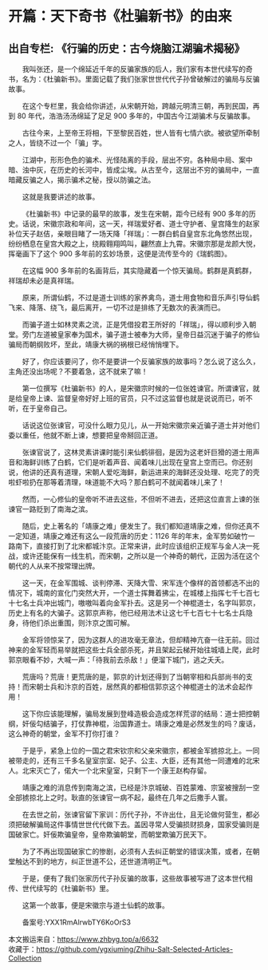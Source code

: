 # 开篇：天下奇书《杜骗新书》的由来  
## 出自专栏: 《行骗的历史：古今烧脑江湖骗术揭秘》  
&emsp;&emsp;我叫张还，是一个绵延近千年的反骗家族的后人，我们家有本世代续写的奇书，名为：《杜骗新书》。里面记载了我们张家世世代代子孙曾破解过的骗局与反骗故事。  
  
&emsp;&emsp;在这个专栏里，我会给你讲述，从宋朝开始，跨越元明清三朝，再到民国，再到 80 年代，浩浩汤汤绵延了足足 900 多年的，中国古今江湖骗术与反骗故事。  
  
&emsp;&emsp;古往今来，上至帝王将相，下至黎民百姓，世人皆有七情六欲。被欲望所牵制之人，皆绕不过一个「骗」字。  
  
&emsp;&emsp;江湖中，形形色色的骗术、光怪陆离的手段，层出不穷。各种局中局、案中暗、浊中灰，在历史的长河中，皆成尘埃。从古至今，这层出不穷的骗局中，一直暗藏反骗之人，揭示骗术之秘，授以防骗之法。  
  
&emsp;&emsp;这就是我要讲述的故事。  
  
&emsp;&emsp;《杜骗新书》中记录的最早的故事，发生在宋朝，距今已经有 900 多年的历史。话说，宋徽宗政和年间，这一天，祥瑞爱好者、道士守护者、皇宫降生的赵家补位天子赵佶，亲眼目睹了一场天降「祥瑞」：一群白鹤自皇宫东北角悠然出现，纷纷栖息在皇宫大殿之上，绕殿翱翔鸣叫，翩然直上九霄。宋徽宗那是龙颜大悦，挥毫画下了这个 900 多年前的玄妙场景，这便是流传至今的《瑞鹤图》。  
  
&emsp;&emsp;在这幅 900 多年前的名画背后，其实隐藏着一个惊天骗局。鹤群是真鹤群，祥瑞却未必是真祥瑞。  
  
&emsp;&emsp;原来，所谓仙鹤，不过是道士训练的家养禽鸟，道士用食物和音乐声引导仙鹤飞来、降落、绕飞，最后离开，一切不过是排练了无数次的表演而已。  
  
&emsp;&emsp;而骗子道士如林灵素之流，正是凭借投君王所好的「祥瑞」，得以顺利步入朝堂。旁门左道被皇家奉为国术，骗子道士被奉为大师，皇帝日益沉迷于骗子的修仙骗局而朝纲败坏，至此，靖康大祸的祸根已经悄悄埋下。  
  
&emsp;&emsp;好了，你应该要问了，你不是要讲一个反骗家族的故事吗？怎么说了这么久，主角还没出场呢？不要着急，这不就来了嘛！  
  
&emsp;&emsp;第一位撰写《杜骗新书》的人，是宋徽宗时候的一位张姓谏官。所谓谏官，就是给皇帝上谏、监督皇帝好好上班的官员，只不过这监督也就是说说而已，听不听，在于皇帝自己。  
  
&emsp;&emsp;话说这位张谏官，可没什么眼力见儿，从一开始宋徽宗亲近骗子道士并对他们委以重任，他就不断上谏，想要把皇帝掰回正道。  
  
&emsp;&emsp;张谏官说了，这林灵素讲课时能引来仙鹤徘徊，是因为这老奸巨猾的道士用声音和海鲜训练了白鹤，它们是听着声音、闻着味儿出现在皇宫上空而已。你还别说，他讲的还真有道理，宋朝人爱吃海鲜，新运进来的海鲜还没处理、吃完了的壳啦虾啦扔在那等着清理，味道能不大吗？那白鹤可不就闻着味儿来了！  
  
&emsp;&emsp;然而，一心修仙的皇帝听不进去这些，不但听不进去，还把这位直言上谏的张谏官一路贬到了南海之滨。  
  
&emsp;&emsp;随后，史上著名的「靖康之难」便发生了。我们都知道靖康之难，但你还真不一定知道，靖康之难还有这么一段荒唐的历史：1126 年的年末，金军势如破竹一路南下，直接打到了北宋都城汴京。正常来讲，此时应该组织正规军与金人决一死战，或许还能保有一线生机，而宋朝，之所以是一个神奇的朝代，正因为活在这个朝代的人从来不按常理出牌。  
  
&emsp;&emsp;这一天，在金军围城、谈判停滞、天降大雪、宋军连个像样的首领都选不出的情况下，城南的宣化门突然大开，一个道士挥舞着拂尘，在城楼上指挥七千七百七十七名士兵冲出城门，嗷嗷叫着向金军扑去。这是另一个神棍道士，名字叫郭京，历史上有名的大骗子。这郭京声称，他已经用法术让这七千七百七十七名士兵隐身，待他们杀出重围，则汴京之围可解。  
  
&emsp;&emsp;金军将领惊呆了，因为这群人的进攻毫无章法，但却精神亢奋一往无前。回过神来的金军轻而易举就把这些士兵全部杀死，并且架起云梯开始往城墙上爬，此时郭京眼看不妙，大喊一声：「待我前去杀敌！」便溜下城门，逃之夭夭。  
  
&emsp;&emsp;荒唐吗？荒唐！更荒唐的是，郭京的计划还得到了当朝宰相和兵部尚书的支持！而宋朝士兵和汴京的百姓，居然真的都相信郭京这个神棍道士的法术会起作用！  
  
&emsp;&emsp;这下你应该能理解，骗局发展到登峰造极会造成怎样荒谬的结局：道士把控朝纲，奸佞勾结骗子，打仗靠神棍，治国靠道士。靖康之难是必然发生的吗？废话，这么神奇的朝堂，金军不打你打谁？  
  
&emsp;&emsp;于是乎，紧急上位的一国之君宋钦宗和父亲宋徽宗，都被金军掳掠北上。一同被带走的，还有三千多名皇室宗室、妃子、公主、大臣，还有其他一同遭难的北宋人。北宋灭亡了，偌大一个北宋皇室，只剩下一个康王赵构存留。  
  
&emsp;&emsp;靖康之难的消息传到南海之滨，已经是汴京城破、百姓蒙难、宗室被搜刮一空全部掳掠北上之时。耿直的张谏官一病不起，最终在几年之后撒手人寰。  
  
&emsp;&emsp;在去世之前，张谏官留下家训：历代子孙，不许出仕，且无论做何营生，都必须把破解骗局这件事情世世代代做下去。盖因寻常人受骗损财损身，国家受骗则是国破家亡。奸佞欺骗皇帝，皇帝欺骗朝堂，而朝堂欺骗万民天下。  
  
&emsp;&emsp;为了不再出现国破家亡的惨剧，必须有人去纠正朝堂的错误决策，或者，在朝堂触达不到的地方，纠正世道不公，还世道清明正气。  
  
&emsp;&emsp;于是，便有了我们张家历代子孙反骗的故事，这些故事被写进了这本世代相传、世代续写的《杜骗新书》里。  
  
&emsp;&emsp;这第一个故事，便是宋徽宗与道士仙鹤的故事。  
  
&emsp;&emsp;备案号:YXX1RmAlrwbTY6KoOrS3  
  
本文搬运来自：https://www.zhbyg.top/a/6632  
 收藏于：https://github.com/ygxiuming/Zhihu-Salt-Selected-Articles-Collection